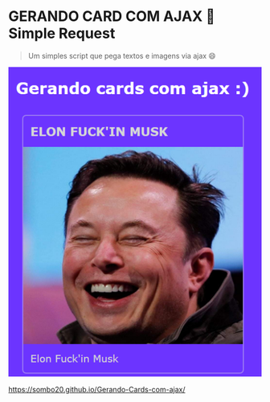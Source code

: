 # GERANDO CARD COM AJAX 🙂Simple Request

> Um simples script que pega textos e imagens via ajax :smile:

![Elon Musk](example.PNG)


https://sombo20.github.io/Gerando-Cards-com-ajax/
